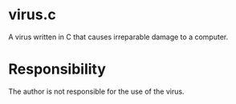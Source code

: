 # virus.c
A virus written in C that causes irreparable damage to a computer.

# Responsibility
The author is not responsible for the use of the virus.
